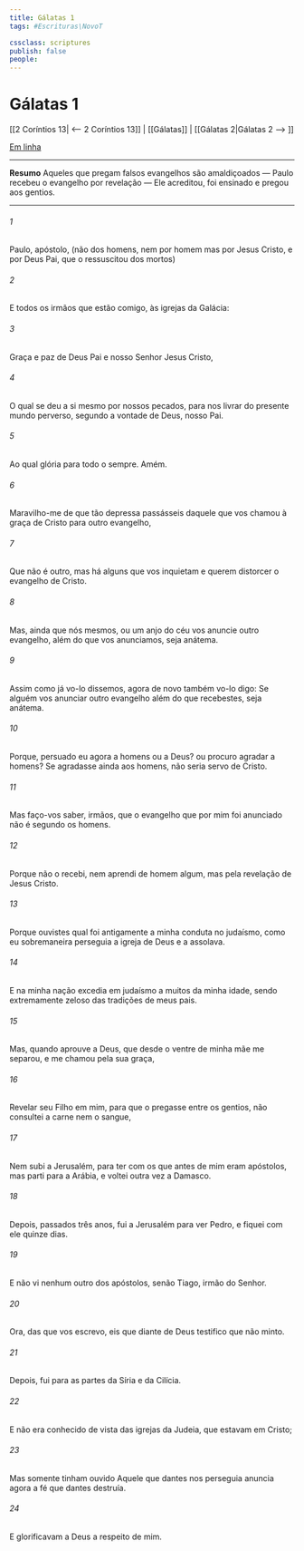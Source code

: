 ```yaml
---
title: Gálatas 1
tags: #Escrituras\NovoT

cssclass: scriptures
publish: false
people:
---
```


# Gálatas 1
[[2 Coríntios 13| <-- 2 Coríntios 13]] | [[Gálatas]] | [[Gálatas 2|Gálatas 2 --> ]]

[Em linha](https://churchofjesuschrist.org/study/scriptures/nt/gal/1?lang=por)

---
__Resumo__
Aqueles que pregam falsos evangelhos são amaldiçoados — Paulo recebeu o evangelho por revelação — Ele acreditou, foi ensinado e pregou aos gentios.

---
###### 1 
Paulo, apóstolo, (não  dos homens, nem por homem  mas por Jesus Cristo, e por Deus Pai, que o ressuscitou dos mortos)

###### 2 
E todos os irmãos que estão comigo, às igrejas da Galácia:

###### 3 
Graça e paz de Deus Pai e  nosso Senhor Jesus Cristo,

###### 4 
O qual se deu a si mesmo por nossos pecados, para nos livrar do presente mundo perverso, segundo a vontade de Deus, nosso Pai.

###### 5 
Ao qual  glória para todo o sempre. Amém.

###### 6 
Maravilho-me de que tão depressa passásseis daquele que vos chamou à graça de Cristo para outro evangelho,

###### 7 
Que não é outro, mas há alguns que vos inquietam e querem distorcer o evangelho de Cristo.

###### 8 
Mas, ainda que nós mesmos, ou um anjo do céu vos anuncie outro evangelho, além do que  vos anunciamos, seja anátema.

###### 9 
Assim como já vo-lo dissemos, agora de novo também vo-lo digo: Se alguém vos anunciar outro evangelho além do que  recebestes, seja anátema.

###### 10 
Porque, persuado eu agora a homens ou a Deus? ou procuro agradar a homens? Se agradasse ainda aos homens, não seria servo de Cristo.

###### 11 
Mas faço-vos saber, irmãos, que o evangelho que por mim foi anunciado não é segundo os homens.

###### 12 
Porque não o recebi, nem aprendi de homem algum, mas pela revelação de Jesus Cristo.

###### 13 
Porque  ouvistes qual foi antigamente a minha conduta no judaísmo, como eu sobremaneira perseguia a igreja de Deus e a assolava.

###### 14 
E  na minha nação excedia em judaísmo a muitos da minha idade, sendo extremamente zeloso das tradições de meus pais.

###### 15 
Mas, quando aprouve a Deus, que desde o ventre de minha mãe me separou, e me chamou pela sua graça,

###### 16 
Revelar seu Filho em mim, para que o pregasse entre os gentios, não consultei a carne nem o sangue,

###### 17 
Nem subi a Jerusalém, para ter com os que  antes de mim eram apóstolos, mas parti para a Arábia, e voltei outra vez a Damasco.

###### 18 
Depois, passados três anos, fui a Jerusalém para ver Pedro, e fiquei com ele quinze dias.

###### 19 
E não vi nenhum outro dos apóstolos, senão Tiago, irmão do Senhor.

###### 20 
Ora,  das  que vos escrevo, eis que diante de Deus testifico que não minto.

###### 21 
Depois, fui para as partes da Síria e da Cilícia.

###### 22 
E não era conhecido de vista das igrejas da Judeia, que estavam em Cristo;

###### 23 
Mas somente tinham ouvido  Aquele que dantes nos perseguia anuncia agora a fé que dantes destruía.

###### 24 
E glorificavam a Deus a respeito de mim.

